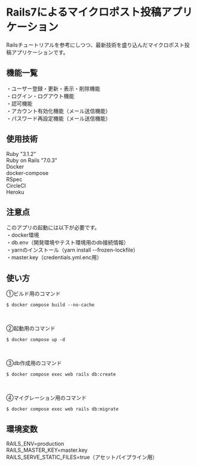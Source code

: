 # Rails7によるマイクロポスト投稿アプリケーション
Railsチュートリアルを参考にしつつ、最新技術を盛り込んだマイクロポスト投稿アプリケーションです。

## 機能一覧
・ユーザー登録・更新・表示・削除機能  
・ログイン・ログアウト機能  
・認可機能  
・アカウント有効化機能（メール送信機能）  
・パスワード再設定機能（メール送信機能）  

## 使用技術
Ruby "3.1.2"  
Ruby on Rails "7.0.3"  
Docker  
docker-compose  
RSpec  
CircleCI  
Heroku  

## 注意点
このアプリの起動には以下が必要です。  
・docker環境  
・db.env（開発環境やテスト環境用のdb接続情報）  
・yarnのインストール（yarn install --frozen-lockfile）  
・master.key（credentials.yml.enc用）  

## 使い方
①ビルド用のコマンド  
```
$ docker compose build --no-cache
```  

<br/>

②起動用のコマンド  
```
$ docker compose up -d
```  

<br/>

③db作成用のコマンド  
```
$ docker compose exec web rails db:create
```  

<br/>

④マイグレーション用のコマンド  
```
$ docker compose exec web rails db:migrate
```

## 環境変数
RAILS_ENV=production  
RAILS_MASTER_KEY=master.key  
RAILS_SERVE_STATIC_FILES=true（アセットパイプライン用）  
